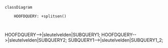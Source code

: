 ```mermaid
classDiagram
    
    HOOFDQUERY: +splitsen()
  


```
HOOFDQUERY-->|sleutelvelden|SUBQUERY1;
  HOOFDQUERY-->|sleutelvelden|SUBQUERY2;
    SUBQUERY1-->|sleutelvelden|SUBQUERY1_2;
